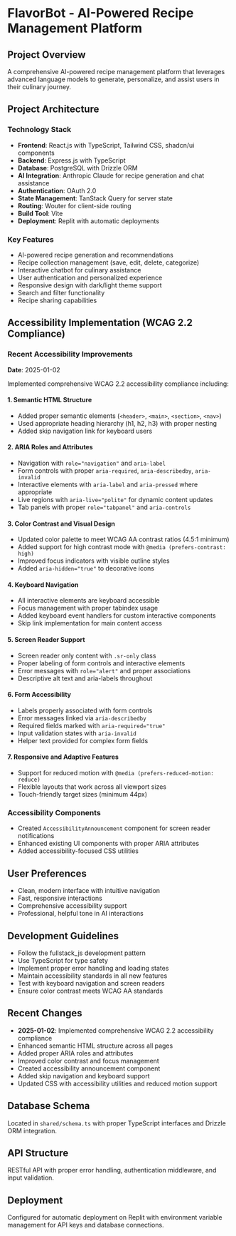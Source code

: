 # FlavorBot - AI-Powered Recipe Management Platform

## Project Overview
A comprehensive AI-powered recipe management platform that leverages advanced language models to generate, personalize, and assist users in their culinary journey.

## Project Architecture

### Technology Stack
- **Frontend**: React.js with TypeScript, Tailwind CSS, shadcn/ui components
- **Backend**: Express.js with TypeScript
- **Database**: PostgreSQL with Drizzle ORM
- **AI Integration**: Anthropic Claude for recipe generation and chat assistance
- **Authentication**: OAuth 2.0
- **State Management**: TanStack Query for server state
- **Routing**: Wouter for client-side routing
- **Build Tool**: Vite
- **Deployment**: Replit with automatic deployments

### Key Features
- AI-powered recipe generation and recommendations
- Recipe collection management (save, edit, delete, categorize)
- Interactive chatbot for culinary assistance
- User authentication and personalized experience
- Responsive design with dark/light theme support
- Search and filter functionality
- Recipe sharing capabilities

## Accessibility Implementation (WCAG 2.2 Compliance)

### Recent Accessibility Improvements
**Date**: 2025-01-02

Implemented comprehensive WCAG 2.2 accessibility compliance including:

#### 1. Semantic HTML Structure
- Added proper semantic elements (`<header>`, `<main>`, `<section>`, `<nav>`)
- Used appropriate heading hierarchy (h1, h2, h3) with proper nesting
- Added skip navigation link for keyboard users

#### 2. ARIA Roles and Attributes
- Navigation with `role="navigation"` and `aria-label`
- Form controls with proper `aria-required`, `aria-describedby`, `aria-invalid`
- Interactive elements with `aria-label` and `aria-pressed` where appropriate
- Live regions with `aria-live="polite"` for dynamic content updates
- Tab panels with proper `role="tabpanel"` and `aria-controls`

#### 3. Color Contrast and Visual Design
- Updated color palette to meet WCAG AA contrast ratios (4.5:1 minimum)
- Added support for high contrast mode with `@media (prefers-contrast: high)`
- Improved focus indicators with visible outline styles
- Added `aria-hidden="true"` to decorative icons

#### 4. Keyboard Navigation
- All interactive elements are keyboard accessible
- Focus management with proper tabindex usage
- Added keyboard event handlers for custom interactive components
- Skip link implementation for main content access

#### 5. Screen Reader Support
- Screen reader only content with `.sr-only` class
- Proper labeling of form controls and interactive elements
- Error messages with `role="alert"` and proper associations
- Descriptive alt text and aria-labels throughout

#### 6. Form Accessibility
- Labels properly associated with form controls
- Error messages linked via `aria-describedby`
- Required fields marked with `aria-required="true"`
- Input validation states with `aria-invalid`
- Helper text provided for complex form fields

#### 7. Responsive and Adaptive Features
- Support for reduced motion with `@media (prefers-reduced-motion: reduce)`
- Flexible layouts that work across all viewport sizes
- Touch-friendly target sizes (minimum 44px)

### Accessibility Components
- Created `AccessibilityAnnouncement` component for screen reader notifications
- Enhanced existing UI components with proper ARIA attributes
- Added accessibility-focused CSS utilities

## User Preferences
- Clean, modern interface with intuitive navigation
- Fast, responsive interactions
- Comprehensive accessibility support
- Professional, helpful tone in AI interactions

## Development Guidelines
- Follow the fullstack_js development pattern
- Use TypeScript for type safety
- Implement proper error handling and loading states
- Maintain accessibility standards in all new features
- Test with keyboard navigation and screen readers
- Ensure color contrast meets WCAG AA standards

## Recent Changes
- **2025-01-02**: Implemented comprehensive WCAG 2.2 accessibility compliance
- Enhanced semantic HTML structure across all pages
- Added proper ARIA roles and attributes
- Improved color contrast and focus management
- Created accessibility announcement component
- Added skip navigation and keyboard support
- Updated CSS with accessibility utilities and reduced motion support

## Database Schema
Located in `shared/schema.ts` with proper TypeScript interfaces and Drizzle ORM integration.

## API Structure
RESTful API with proper error handling, authentication middleware, and input validation.

## Deployment
Configured for automatic deployment on Replit with environment variable management for API keys and database connections.